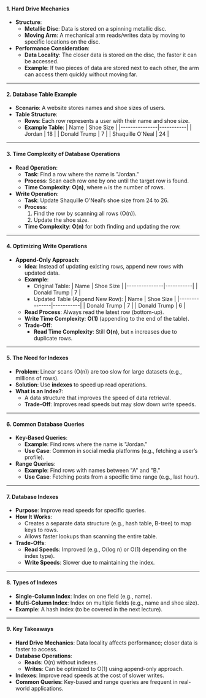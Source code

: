 #### **1. Hard Drive Mechanics**
- **Structure**:
  - **Metallic Disc**: Data is stored on a spinning metallic disc.
  - **Moving Arm**: A mechanical arm reads/writes data by moving to specific locations on the disc.
- **Performance Consideration**:
  - **Data Locality**: The closer data is stored on the disc, the faster it can be accessed.
  - **Example**: If two pieces of data are stored next to each other, the arm can access them quickly without moving far.

---

#### **2. Database Table Example**
- **Scenario**: A website stores names and shoe sizes of users.
- **Table Structure**:
  - **Rows**: Each row represents a user with their name and shoe size.
  - **Example Table**:
    | Name          | Shoe Size |
    |---------------|-----------|
    | Jordan        | 18        |
    | Donald Trump  | 7         |
    | Shaquille O'Neal | 24      |

---

#### **3. Time Complexity of Database Operations**
- **Read Operation**:
  - **Task**: Find a row where the name is "Jordan."
  - **Process**: Scan each row one by one until the target row is found.
  - **Time Complexity**: **O(n)**, where `n` is the number of rows.
- **Write Operation**:
  - **Task**: Update Shaquille O'Neal’s shoe size from 24 to 26.
  - **Process**: 
    1. Find the row by scanning all rows (O(n)).
    2. Update the shoe size.
  - **Time Complexity**: **O(n)** for both finding and updating the row.

---

#### **4. Optimizing Write Operations**
- **Append-Only Approach**:
  - **Idea**: Instead of updating existing rows, append new rows with updated data.
  - **Example**:
    - Original Table:
      | Name          | Shoe Size |
      |---------------|-----------|
      | Donald Trump  | 7         |
    - Updated Table (Append New Row):
      | Name          | Shoe Size |
      |---------------|-----------|
      | Donald Trump  | 7         |
      | Donald Trump  | 6         |
  - **Read Process**: Always read the latest row (bottom-up).
  - **Write Time Complexity**: **O(1)** (appending to the end of the table).
  - **Trade-Off**: 
    - **Read Time Complexity**: Still **O(n)**, but `n` increases due to duplicate rows.

---

#### **5. The Need for Indexes**
- **Problem**: Linear scans (O(n)) are too slow for large datasets (e.g., millions of rows).
- **Solution**: Use **indexes** to speed up read operations.
- **What is an Index?**:
  - A data structure that improves the speed of data retrieval.
  - **Trade-Off**: Improves read speeds but may slow down write speeds.

---

#### **6. Common Database Queries**
- **Key-Based Queries**:
  - **Example**: Find rows where the name is "Jordan."
  - **Use Case**: Common in social media platforms (e.g., fetching a user’s profile).
- **Range Queries**:
  - **Example**: Find rows with names between "A" and "B."
  - **Use Case**: Fetching posts from a specific time range (e.g., last hour).

---

#### **7. Database Indexes**
- **Purpose**: Improve read speeds for specific queries.
- **How It Works**:
  - Creates a separate data structure (e.g., hash table, B-tree) to map keys to rows.
  - Allows faster lookups than scanning the entire table.
- **Trade-Offs**:
  - **Read Speeds**: Improved (e.g., O(log n) or O(1) depending on the index type).
  - **Write Speeds**: Slower due to maintaining the index.

---

#### **8. Types of Indexes**
- **Single-Column Index**: Index on one field (e.g., name).
- **Multi-Column Index**: Index on multiple fields (e.g., name and shoe size).
- **Example**: A hash index (to be covered in the next lecture).

---

#### **9. Key Takeaways**
- **Hard Drive Mechanics**: Data locality affects performance; closer data is faster to access.
- **Database Operations**:
  - **Reads**: O(n) without indexes.
  - **Writes**: Can be optimized to O(1) using append-only approach.
- **Indexes**: Improve read speeds at the cost of slower writes.
- **Common Queries**: Key-based and range queries are frequent in real-world applications.

